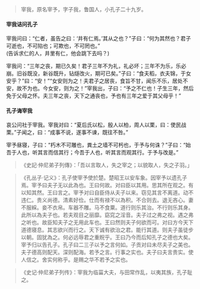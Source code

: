 

> 宰我，原名宰予，字子我，鲁国人，小孔子二十九岁。

#### 宰我诘问孔子

宰我问曰：“仁者，虽告之曰：‘井有仁焉。’其从之也？”子曰：“何为其然也？君子可逝也，不可陷也；可欺也，不可罔也。”    
(告诉求仁的人，井里有仁，他会跳下去吗？)

宰我问：“三年之丧，期已久矣！君子三年不为礼，礼必坏；三年不为乐，乐必崩。旧谷既没，新谷既升，钻燧改火，期可已矣。”子曰：“食夫稻，衣夫锦，于女安乎？”曰：“安！”“女安则为之！夫君子之居丧，食旨不甘，闻乐不乐，居处不安，故不为也。今女安，则为之！”宰我出，子曰：“予之不仁也！子生三年，然后免于父母之怀。夫三年之丧，天下之通丧也，予也有三年之爱于其父母乎！”

#### 孔子诲宰我

哀公问社于宰我。宰我对曰：“夏后氏以松，殷人以柏，周人以栗，曰：使民战栗。”子闻之，曰：“成事不说，遂事不谏，既往不咎。”

宰予昼寝，子曰：“朽木不可雕也，粪土之墙不可杇也，于予与何诛？”子曰：“始吾于人也，听其言而信其行；今吾于人也，听其言而观其行。于予与改是。”
> 《史記‧仲尼弟子列傳》：「吾以言取人，失之宰之；以貌取人，失之子羽。」

> 《孔丛子·记义》：孔子使宰予使於楚。楚昭王以安车象。因宰予以遗孔子焉。宰予曰夫子无以此為也。王曰何故。对曰臣以其用。思其所在观之。有以知其然。王曰言之。宰予对曰自臣侍从夫子以来。窃见其言不离道。动不违仁。贵义尚德。清素好俭。仕而有禄不以為积。不合则去。退无吝心。妻不服綵。妾不衣帛。车器不雕。马不食粟。道行则乐其治。不行则乐其身。此所以為夫子也。若夫观目之丽靡。窈窕之淫音。夫子过之弗之视。遇之弗之听也。故臣知夫子之无用此车也。王曰然则夫子何欲而可。对曰方今天下道德寝息。其志欲兴而行之。天下诚有欲治之君。能行其道。则夫子虽徒步以朝。固犹為之。何必远辱君之重貺乎。王曰乃今而后知孔子之德也大矣。宰予归以告孔子。孔子曰二三子以予之言何如。子贡对曰未尽夫子之美也。夫子德高则配天。深则配海。若予之言。行事之实也。夫子曰夫言贵实。使人信之。舍实何称乎。是赐之华不若予之实也。

> 《史记·仲尼弟子列传》：宰我为临菑大夫，与田常作乱，以夷其族，孔子耻之。
